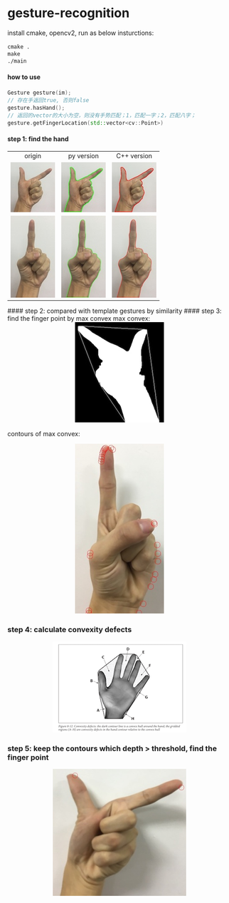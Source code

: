 # gesture-recognition
install cmake, opencv2, run as below insturctions:
```shell
cmake .
make
./main
```

#### how to use
```C++
Gesture gesture(im);
// 存在手返回true, 否则false
gesture.hasHand();
// 返回的vector的大小为空，则没有手势匹配；1，匹配一字；2，匹配八字；
gesture.getFingerLocation(std::vector<cv::Point>)
```
#### step 1: find the hand
<table align="center">
    <tr>
        <td align="center">origin</td>
        <td align="center">py version</td>
        <td align="center">C++ version</td>
    </tr> 
    <tr>
        <td align="center"><img src="pic/1.jpg"></td>
        <td align="center"><img src="pic/4.jpg"></td>
        <td align="center"><img src="pic/3.jpg"></td>
    </tr>
    <tr>
        <td align="center"><img src="pic/2.jpg"></td>
        <td align="center"><img src="pic/5.jpg"></td>
        <td align="center"><img src="pic/6.jpg"></td>
    </tr>
</table>
#### step 2: compared with template gestures by similarity
#### step 3: find the finger point by max convex
max convex:
<div align="center">
    <img src="pic/max_convex.jpg">
</div>

contours of max convex:
<div align="center">
    <img src="pic/max_convex_contours.jpg">
</div>

### step 4: calculate convexity defects

<div align="center">
    <img src="pic/show.png">
</div>

### step 5: keep the contours which depth > threshold, find the finger point
<div align="center">
    <img src="pic/find_finger_point.jpg">
</div>
